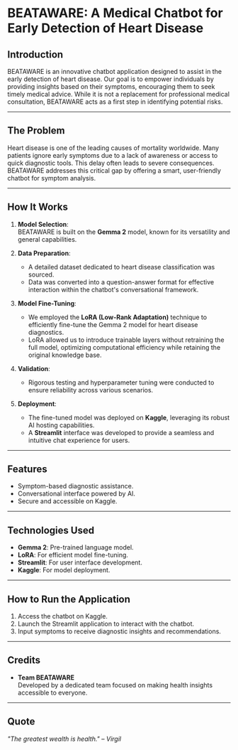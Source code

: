 # BEATAWARE: A Medical Chatbot for Early Detection of Heart Disease

## Introduction
BEATAWARE is an innovative chatbot application designed to assist in the early detection of heart disease. Our goal is to empower individuals by providing insights based on their symptoms, encouraging them to seek timely medical advice. While it is not a replacement for professional medical consultation, BEATAWARE acts as a first step in identifying potential risks.

---

## The Problem
Heart disease is one of the leading causes of mortality worldwide. Many patients ignore early symptoms due to a lack of awareness or access to quick diagnostic tools. This delay often leads to severe consequences. BEATAWARE addresses this critical gap by offering a smart, user-friendly chatbot for symptom analysis.

---

## How It Works
1. **Model Selection**:  
   BEATAWARE is built on the **Gemma 2** model, known for its versatility and general capabilities.

2. **Data Preparation**:  
   - A detailed dataset dedicated to heart disease classification was sourced.
   - Data was converted into a question-answer format for effective interaction within the chatbot's conversational framework.

3. **Model Fine-Tuning**:  
   - We employed the **LoRA (Low-Rank Adaptation)** technique to efficiently fine-tune the Gemma 2 model for heart disease diagnostics.
   - LoRA allowed us to introduce trainable layers without retraining the full model, optimizing computational efficiency while retaining the original knowledge base.

4. **Validation**:  
   - Rigorous testing and hyperparameter tuning were conducted to ensure reliability across various scenarios.

5. **Deployment**:  
   - The fine-tuned model was deployed on **Kaggle**, leveraging its robust AI hosting capabilities.
   - A **Streamlit** interface was developed to provide a seamless and intuitive chat experience for users.

---

## Features
- Symptom-based diagnostic assistance.
- Conversational interface powered by AI.
- Secure and accessible on Kaggle.

---

## Technologies Used
- **Gemma 2**: Pre-trained language model.
- **LoRA**: For efficient model fine-tuning.
- **Streamlit**: For user interface development.
- **Kaggle**: For model deployment.

---

## How to Run the Application
1. Access the chatbot on Kaggle.
2. Launch the Streamlit application to interact with the chatbot.
3. Input symptoms to receive diagnostic insights and recommendations.

---

## Credits
- **Team BEATAWARE**  
  Developed by a dedicated team focused on making health insights accessible to everyone.

---

## Quote
_"The greatest wealth is health." – Virgil_
